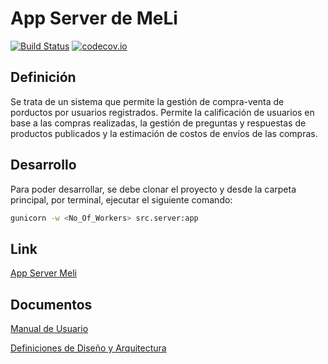 # App Server de MeLi

[![Build Status](https://travis-ci.org/estanislaoledesma/app-server-meli.svg?branch=master)](https://travis-ci.org/estanislaoledesma/app-server-meli) [![codecov.io](https://codecov.io/gh/estanislaoledesma/app-server-meli/badge.svg)](https://codecov.io/gh/estanislaoledesma/app-server-meli?branch=master)

## Definición

Se trata de un sistema que permite la gestión de compra-venta de porductos por usuarios registrados. Permite la calificación de usuarios en base a las compras realizadas, la gestión de preguntas y respuestas de productos publicados y la estimación de costos de envíos de las compras.

## Desarrollo

Para poder desarrollar, se debe clonar el proyecto y desde la carpeta principal, por terminal, ejecutar el siguiente comando:

```bash
gunicorn -w <No_Of_Workers> src.server:app
```

## Link

[App Server Meli](http://app-server-meli.herokuapp.com/)

## Documentos

[Manual de Usuario](https://docs.google.com/document/d/10grr-TEky_t54K10r6Id9k1ZLeeAz-yt8_viIT_9qqU/edit?usp=sharing)

[Definiciones de Diseño y Arquitectura](https://docs.google.com/document/d/1gFpoZqph1Wu6w0HQnk_allr0uSNBMnI-DyFDHyPwzHw/edit?usp=sharing)
